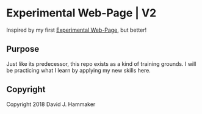 # Experimental Web-Page | V2
Inspired by my first [Experimental Web-Page](https://github.com/davidhammaker/Experimental_Webpage), but better!

## Purpose
Just like its predecessor, this repo exists as a kind of training grounds. I will be practicing what I learn by applying my new skills here.

## Copyright

Copyright 2018 David J. Hammaker
